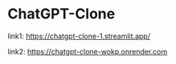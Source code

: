 # ChatGPT-Clone
link1: https://chatgpt-clone-1.streamlit.app/

link2: https://chatgpt-clone-wokp.onrender.com
